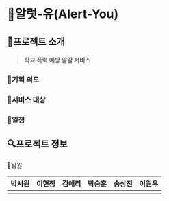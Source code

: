 # 🚨알럿-유(Alert-You)

## 🚀프로젝트 소개

>  #### 학교 폭력 예방 알람 서비스

### 🤔기획 의도

### 🎯서비스 대상

### 📅일정

## 🔍프로젝트 정보

🤝팀원

| 박시원 | 이현정 | 김애리 | 박승훈 | 송상진 | 이원우 |
| ------ | ------ | ------ | ------ | ------ | ------ |
|        |        |        |        |        |        |

